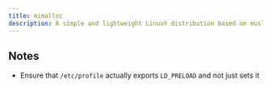 ```yaml
---
title: mimalloc
description: A simple and lightweight Linux® distribution based on musl libc and toybox
---
```


## Notes
- Ensure that `/etc/profile` actually exports `LD_PRELOAD` and not just sets it
